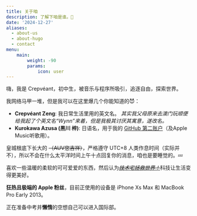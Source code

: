 ```yaml
---
title: 关于咱
description: 了解下咱是谁。🧐
date: '2024-12-27'
aliases:
  - about-us
  - about-hugo
  - contact
menu:
    main: 
        weight: -90
        params:
            icon: user
---
```


嗨，我是 Crepvéant，初中生，被音乐与程序所吸引，追逐自由，探索世界。

我网络马甲一堆，但是我可以在这里爆几个你能知道的😈：

- **Crepvéant Zeng**: 我日常生活里用的英文名。 
    *其实我父母原来去澳门玩顺便给我起了个英文名“Wynn”来着，但是我极其讨厌其寓意，遂改名。*
- **Kurokawa Azusa (黒川 梓)**: 日语名，用于我的 [GitHub 第二账户](https://github.com/kuroazusa)（及Apple Music听歌用）。

皇城根底下长大的 ~~（AUV您吉祥）~~，严格遵守 UTC+8 人类作息时间（实际并不），所以不会在什么太平洋时间上午十点回复你的消息，咱也是要睡觉的。💤

喜欢一些温暖的柔软的可可爱爱的东西，然后认为[<i>~~技术宅拯救世界！~~</i>](https://www.mihoyo.com/)科技让生活变得更美好。  

**狂热且极端的 Apple 粉丝**，目前正使用的设备是 iPhone Xs Max 和 MacBook Pro Early 2013。

正在准备中考并**懒惰**的空想自己可以进入国际部。